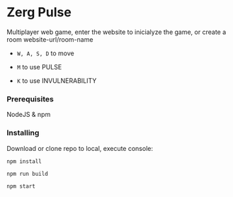 # Zerg Pulse
Multiplayer web game, enter the website to inicialyze the game, or create a room website-url/room-name 

* ``W, A, S, D`` to move 

* ``M`` to use PULSE 

* ``K`` to use INVULNERABILITY 

### Prerequisites

NodeJS & npm

### Installing

Download or clone repo to local, execute console:
```
npm install
```
```
npm run build
```
```
npm start
```
